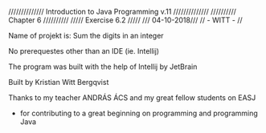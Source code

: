 //////////////   Introduction to Java Programming v.11   //////////////
                    //////////  Chapter 6   //////////
                      /////   Exercise 6.2    /////
                         /// 04-10-2018///
                           // - WITT - //
                           
Name of projekt is: Sum the digits in an integer

No prerequestes other than an IDE (ie. Intellij)

The program was built with the help of Intellij by JetBrain

Built by Kristian Witt Bergqvist

Thanks to my teacher ANDRÁS ÁCS and my great fellow students on EASJ
- for contributing to a great beginning on programming and programming Java
